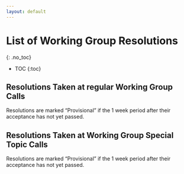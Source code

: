 ```yaml
---
layout: default
---
```


# List of Working Group Resolutions
{: .no_toc}

* TOC
{:toc}



## Resolutions Taken at regular Working Group Calls

Resolutions are marked “<span class='provisional'>Provisional</span>” if the 1 week period after their acceptance has not yet passed.

<div id='resolutions_regular'>

</div>

## Resolutions Taken at Working Group Special Topic Calls

Resolutions are marked “<span class='provisional'>Provisional</span>” if the 1 week period after their acceptance has not yet passed.

<div id='resolutions_special'>

</div>

<script src="../../assets/js/resolution_view.js" type='text/javascript'></script>  

<script type='text/javascript'>
    window.addEventListener('load', () => {
        display_resolutions('resolutions_regular', '../../assets/minute_processing.json', 3, true, 'vcwg');
        display_resolutions('resolutions_special', '../../assets/minute_processing.json', 3, true, 'vcwg-special');
    });
</script>
